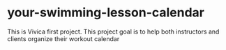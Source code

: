 # your-swimming-lesson-calendar
This is Vivica first project. This project goal is to help both instructors and clients organize their workout calendar 
